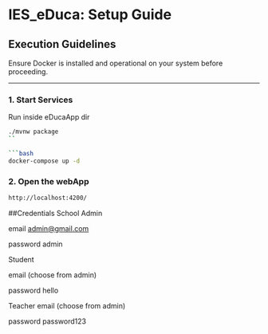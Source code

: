 # IES_eDuca: Setup Guide

## Execution Guidelines

Ensure Docker is installed and operational on your system before proceeding.

---

### 1. Start Services

Run inside eDucaApp dir
```bash
./mvnw package
``

```bash
docker-compose up -d

```

### 2. Open the webApp
```bash
http://localhost:4200/

```

##Credentials
School Admin

email
admin@gmail.com

password
admin

Student

email (choose from admin)

password
hello

Teacher
email (choose from admin)

password
password123


